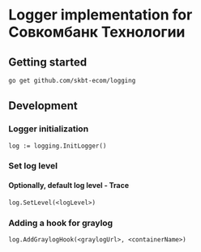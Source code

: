 # Logger implementation for Совкомбанк Технологии

## Getting started
```bash
go get github.com/skbt-ecom/logging
```
## Development

### Logger initialization

```
log := logging.InitLogger()
```

### Set log level
#### Optionally, default log level - Trace
```
log.SetLevel(<logLevel>)
```

### Adding a hook for graylog
```
log.AddGraylogHook(<graylogUrl>, <containerName>)
```
